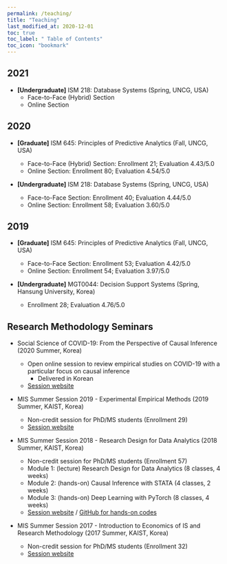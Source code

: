 ```yaml
---
permalink: /teaching/
title: "Teaching"
last_modified_at: 2020-12-01
toc: true
toc_label: " Table of Contents"
toc_icon: "bookmark"
---
```


## 2021
* **[Undergraduate]** ISM 218: Database Systems (Spring, UNCG, USA)
	* Face-to-Face (Hybrid) Section
	* Online Section

## 2020
* **[Graduate]** ISM 645: Principles of Predictive Analytics (Fall, UNCG, USA)
	* Face-to-Face (Hybrid) Section: Enrollment 21; Evaluation 4.43/5.0
	* Online Section: Enrollment 80; Evaluation 4.54/5.0

* **[Undergraduate]** ISM 218: Database Systems (Spring, UNCG, USA)
	* Face-to-Face Section: Enrollment 40; Evaluation 4.44/5.0
	* Online Section: Enrollment 58; Evaluation 3.60/5.0


## 2019
* **[Graduate]** ISM 645: Principles of Predictive Analytics (Fall, UNCG, USA)
	* Face-to-Face Section: Enrollment 53; Evaluation 4.42/5.0
	* Online Section: Enrollment 54; Evaluation 3.97/5.0

* **[Undergraduate]** MGT0044: Decision Support Systems (Spring, Hansung University, Korea)
	* Enrollment 28; Evaluation 4.76/5.0


## Research Methodology Seminars

* Social Science of COVID-19: From the Perspective of Causal Inference (2020 Summer, Korea)
	* Open online session to review empirical studies on COVID-19 with a particular focus on causal inference
		* Delivered in Korean
	* [Session website][1]

* MIS Summer Session 2019 - Experimental Empirical Methods (2019 Summer, KAIST, Korea)
	* Non-credit session for PhD/MS students (Enrollment 29)
	* [Session website][2]

* MIS Summer Session 2018 - Research Design for Data Analytics (2018 Summer, KAIST, Korea)
	* Non-credit session for PhD/MS students (Enrollment 57)
	* Module 1: (lecture) Research Design for Data Analytics (8 classes, 4 weeks)
	* Module 2: (hands-on) Causal Inference with STATA (4 classes, 2 weeks)
	* Module 3: (hands-on) Deep Learning with PyTorch (8 classes, 4 weeks)
	* [Session website][3] / [GitHub for hands-on codes][4]

* MIS Summer Session 2017 - Introduction to Economics of IS and Research Methodology (2017 Summer, KAIST, Korea)
	* Non-credit session for PhD/MS students (Enrollment 32)
	* [Session website][5]

[1]: https://sites.google.com/view/social-science-of-covid-19
[2]: https://sites.google.com/view/kaist-mis-session2019
[3]: https://sites.google.com/view/kaist-mis-session2018
[4]: https://github.com/jiyong-park/kaist-summer-session2018
[5]: https://sites.google.com/view/kaist-mis-session2017
